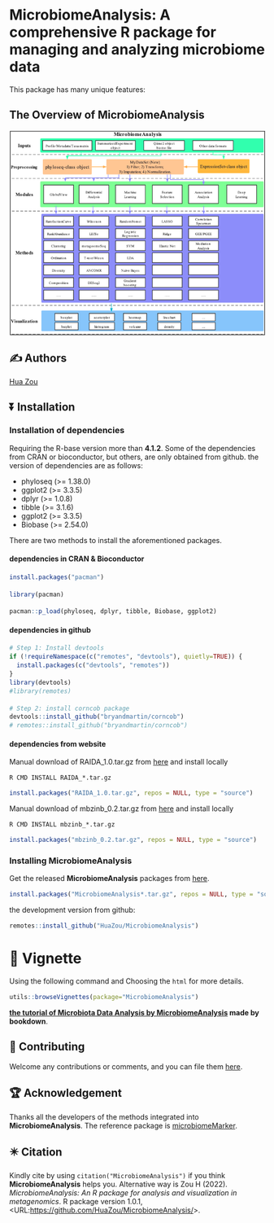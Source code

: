 <!-- README.md is generated from README.Rmd. Please edit that file -->

# MicrobiomeAnalysis: A comprehensive R package for managing and analyzing microbiome data

This package has many unique features:

## The Overview of **MicrobiomeAnalysis**

<img src="./inst/figures/Schematic.png" title="The Overview of MicrobiomeAnalysis" alt="The Overview of MicrobiomeAnalysis" style="display: block; margin: auto;" />

## :writing_hand: Authors

[Hua Zou](mailto:zouhua1@outlook.com)

## :arrow_double_down: Installation

### Installation of dependencies

Requiring the R-base version more than **4.1.2**. Some of the
dependencies from CRAN or bioconductor, but others, are only obtained
from github. the version of dependencies are as follows:

-   phyloseq (>= 1.38.0)
-   ggplot2 (>= 3.3.5)
-   dplyr (>= 1.0.8)
-   tibble (>= 3.1.6)
-   ggplot2 (>= 3.3.5)
-   Biobase (>= 2.54.0)

There are two methods to install the aforementioned packages.

#### dependencies in CRAN & Bioconductor

``` r
install.packages("pacman")

library(pacman)

pacman::p_load(phyloseq, dplyr, tibble, Biobase, ggplot2)
```

#### dependencies in github

``` r
# Step 1: Install devtools
if (!requireNamespace(c("remotes", "devtools"), quietly=TRUE)) {
  install.packages(c("devtools", "remotes"))
}
library(devtools)
#library(remotes)

# Step 2: install corncob package
devtools::install_github("bryandmartin/corncob")
# remotes::install_github("bryandmartin/corncob")
```

#### dependencies from website

Manual download of RAIDA_1.0.tar.gz from
[here](http://cals.arizona.edu/~anling/software/RAIDA_1.0.tar.gz) and
install locally

``` shell
R CMD INSTALL RAIDA_*.tar.gz
```

``` r
install.packages("RAIDA_1.0.tar.gz", repos = NULL, type = "source")
```

Manual download of mbzinb_0.2.tar.gz from
[here](https://github.com/jchen1981/MicrobiomeDDA/blob/master/mbzinb_0.2.tar.gz)
and install locally

``` shell
R CMD INSTALL mbzinb_*.tar.gz
```

``` r
install.packages("mbzinb_0.2.tar.gz", repos = NULL, type = "source")
```

### Installing MicrobiomeAnalysis

Get the released **MicrobiomeAnalysis** packages from
[here](https://github.com/HuaZou/MicrobiomeAnalysis/releases).

``` r
install.packages("MicrobiomeAnalysis*.tar.gz", repos = NULL, type = "source")
```

the development version from github:

``` r
remotes::install_github("HuaZou/MicrobiomeAnalysis")
```

# :book: Vignette

Using the following command and Choosing the `html` for more details.

``` r
utils::browseVignettes(package="MicrobiomeAnalysis")
```

**[the tutorial of Microbiota Data Analysis by
MicrobiomeAnalysis](https://zouhua.top/MicrobiomeAnalysis/) made by
bookdown**.

## :sparkling_heart: Contributing

Welcome any contributions or comments, and you can file them
[here](https://github.com/HuaZou/MicrobiomeAnalysis/issues).

## :trophy: Acknowledgement

Thanks all the developers of the methods integrated into
**MicrobiomeAnalysis**. The reference package is
[microbiomeMarker](https://github.com/yiluheihei/microbiomeMarker).

## :eight_pointed_black_star: Citation

Kindly cite by using `citation("MicrobiomeAnalysis")` if you think
**MicrobiomeAnalysis** helps you. Alternative way is Zou H (2022).
*MicrobiomeAnalysis: An R package for analysis and visualization in
metagenomics*. R package version 1.0.1,
\<URL:<https://github.com/HuaZou/MicrobiomeAnalysis/>\>.
